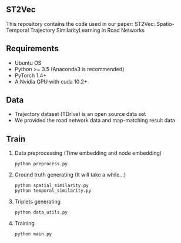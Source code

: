## ST2Vec

This repository contains the code used in our paper: ST2Vec: Spatio-Temporal Trajectory SimilarityLearning in Road Networks

## Requirements

- Ubuntu OS
- Python >= 3.5 (Anaconda3 is recommended)
- PyTorch 1.4+
- A Nvidia GPU with cuda 10.2+

## Data

* Trajectory dataset (TDrive) is an open source data set
* We provided the road network data and map-matching result data

## Train

1. Data preprocessing (Time embedding and node embedding)

   ```shell
   python preprocess.py
   ```

2. Ground truth generating (It will take a while...)

   ```shell
   python spatial_similarity.py
   python temporal_similarity.py
   ```

3. Triplets generating

   ```shell
   python data_utils.py
   ```

4. Training

   ```shell
   python main.py
   ```
